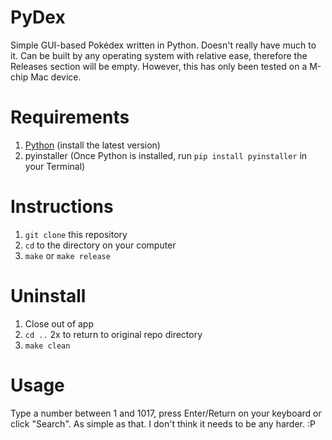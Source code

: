 # PyDex
Simple GUI-based Pokédex written in Python. Doesn't really have much to it. Can be built by any operating system with relative ease, therefore the Releases section will be empty. However, this has only been tested on a M-chip Mac device.

# Requirements
1. [Python](https://www.python.org/downloads/) (install the latest version)
2. pyinstaller (Once Python is installed, run `pip install pyinstaller` in your Terminal)

# Instructions
1. `git clone` this repository
2. `cd` to the directory on your computer
3. `make` or `make release`

# Uninstall
1. Close out of app
2. `cd ..` 2x to return to original repo directory
3. `make clean`

# Usage
Type a number between 1 and 1017, press Enter/Return on your keyboard or click "Search". As simple as that. I don't think it needs to be any harder. :P
